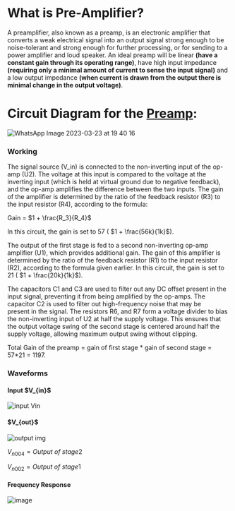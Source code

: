 # What is Pre-Amplifier?
A preamplifier, also known as a preamp, is an electronic amplifier that converts a weak electrical signal into an output signal strong enough to be noise-tolerant and strong enough for further processing, or for sending to a power amplifier and loud speaker.
An ideal preamp will be linear **(have a constant gain through its operating range)**, have high input impedance **(requiring only a minimal amount of current to sense the input signal)** and a low output impedance **(when current is drawn from the output there is minimal change in the output voltage)**.
# Circuit Diagram for the [Preamp](https://github.com/gagan20003/Digital-Stethoscope/blob/main/Hardware/Pre-Amp%20Circuit/preamp_9.asc):

![WhatsApp Image 2023-03-23 at 19 40 16](https://user-images.githubusercontent.com/96785457/227601324-fc54864a-a1f2-4eaa-b858-ac07d4a24ab0.jpg)



<h3>Working </h3>
<p>
The signal source (V_in) is connected to the non-inverting input of the op-amp (U2). The voltage at this input is compared to the voltage at the inverting input (which is held at virtual ground due to negative feedback), and the op-amp amplifies the difference between the two inputs. The gain of the amplifier is determined by the ratio of the feedback resistor (R3) to the input resistor (R4), according to the formula:

Gain = $1 + \frac{R_3}{R_4}$

In this circuit, the gain is set to 57 ( $1 + \frac{56k}{1k}$).

The output of the first stage is fed to a second non-inverting op-amp amplifier (U1), which provides additional gain. The gain of this amplifier is determined by the ratio of the feedback resistor (R1) to the input resistor (R2), according to the formula given earlier. In this circuit, the gain is set to 
21 ( $1 + \frac{20k}{1k}$).

The capacitors C1 and C3 are used to filter out any DC offset present in the input signal, preventing it from being amplified by the op-amps. The capacitor C2 is used to filter out high-frequency noise that may be present in the signal.
The resistors R6, and R7 form a voltage divider to bias the non-inverting input of U2 at half the supply voltage. This ensures that the output voltage swing of the second stage is centered around half the supply voltage, allowing maximum output swing without clipping.

Total Gain of the preamp = gain of first stage * gain of second stage = 57*21 = 1197.
</p>

<h3>Waveforms</h3>
<h4>Input $V_{in}$</h4>
<img src="https://github.com/gagan20003/Digital-Stethoscope/blob/main/resources/input.jpg" alt="input Vin">
<h4>$V_{out}$</h4>
<img src ="https://github.com/CHANDAN-2003/Digital-Stethoscope/blob/main/resources/Output.jpeg" alt ="output img">

$V_{n004} = Output\ of \ stage 2$

$V_{n002} = Output\ of\ stage 1$

<h4>Frequency Response</h4>

![image](https://user-images.githubusercontent.com/97295669/227711224-cc5aef8a-42e8-495e-966c-b35f55364e36.png)
